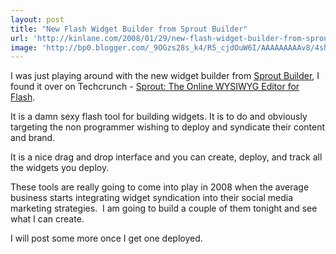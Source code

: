 ```yaml
---
layout: post
title: "New Flash Widget Builder from Sprout Builder"
url: 'http://kinlane.com/2008/01/29/new-flash-widget-builder-from-sprout-builder/'
image: 'http://bp0.blogger.com/_9OGzs28s_k4/R5_cjdOuW6I/AAAAAAAAAv8/4shiuMgvKW8/s320/screen+shot+home+page.jpg'
---
```


[<img class="c1" src="http://bp0.blogger.com/_9OGzs28s_k4/R5_cjdOuW6I/AAAAAAAAAv8/4shiuMgvKW8/s320/screen+shot+home+page.jpg" alt="" id="BLOGGER_PHOTO_ID_5161086199689796514" border="0" />][1]I was just playing around with the new widget builder from [Sprout Builder][2], I found it over on Techcrunch - [Sprout: The Online WYSIWYG Editor for Flash][3].

It is a damn sexy flash tool for building widgets. It is to do and obviously targeting the non programmer wishing to deploy and syndicate their content and brand.

It is a nice drag and drop interface and you can create, deploy, and track all the widgets you deploy.

These tools are really going to come into play in 2008 when the average business starts integrating widget syndication into their social media marketing strategies.
[<img class="c1" src="http://bp3.blogger.com/_9OGzs28s_k4/R5_cqNOuW7I/AAAAAAAAAwE/-F-rOLwYUAM/s320/Screen+Shot+1.jpg" alt="" id="BLOGGER_PHOTO_ID_5161086315653913522" border="0" />][4]
I am going to build a couple of them tonight and see what I can create.

I will post some more once I get one deployed.

   [1]: http://bp0.blogger.com/_9OGzs28s_k4/R5_cjdOuW6I/AAAAAAAAAv8/4shiuMgvKW8/s1600-h/screen%20shot%20home%20page.jpg
   [2]: http://sproutbuilder.com/
   [3]: http://www.techcrunch.com/2008/01/29/sprout-the-online-wysiwyg-editor-for-flash/
   [4]: http://bp3.blogger.com/_9OGzs28s_k4/R5_cqNOuW7I/AAAAAAAAAwE/-F-rOLwYUAM/s1600-h/Screen%20Shot%201.jpg
